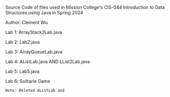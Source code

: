 Source Code of files used in Mission College's CIS-044 Introduction to Data Structures using Java in Spring 2024

Author: Clement Wu

Lab 1: ArrayStack2Lab.java

Lab 2: Lab2.java

Lab 3: ArrayQueueLab.java

Lab 4: AListLab.java AND LList2Lab.java

Lab 5: Lab5.java

Lab 6: Solitarie Game

    Note: Deleted AListLab and 